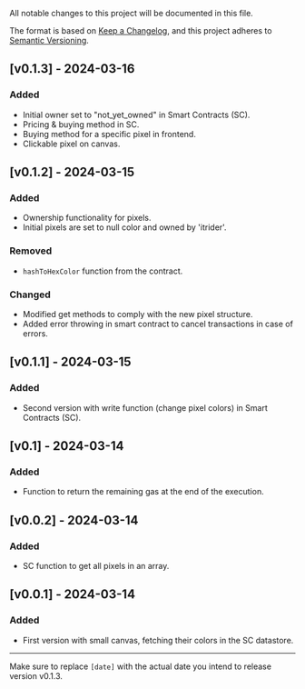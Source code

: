 All notable changes to this project will be documented in this file.

The format is based on [Keep a Changelog](https://keepachangelog.com/en/1.0.0/),
and this project adheres to [Semantic Versioning](https://semver.org/spec/v2.0.0.html).

## [v0.1.3] - 2024-03-16

### Added
- Initial owner set to "not_yet_owned" in Smart Contracts (SC).
- Pricing & buying method in SC.
- Buying method for a specific pixel in frontend.
- Clickable pixel on canvas.

## [v0.1.2] - 2024-03-15

### Added
- Ownership functionality for pixels.
- Initial pixels are set to null color and owned by 'itrider'.

### Removed
- `hashToHexColor` function from the contract.

### Changed
- Modified get methods to comply with the new pixel structure.
- Added error throwing in smart contract to cancel transactions in case of errors.

## [v0.1.1] - 2024-03-15

### Added
- Second version with write function (change pixel colors) in Smart Contracts (SC).

## [v0.1] - 2024-03-14

### Added
- Function to return the remaining gas at the end of the execution.

## [v0.0.2] - 2024-03-14

### Added
- SC function to get all pixels in an array.

## [v0.0.1] - 2024-03-14

### Added
- First version with small canvas, fetching their colors in the SC datastore.

---

Make sure to replace `[date]` with the actual date you intend to release version v0.1.3.